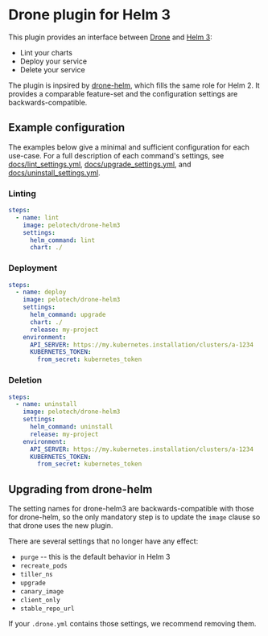 # Drone plugin for Helm 3

This plugin provides an interface between [Drone](https://drone.io/) and [Helm 3](https://github.com/kubernetes/helm):

* Lint your charts
* Deploy your service
* Delete your service

The plugin is inpsired by [drone-helm](https://github.com/ipedrazas/drone-helm), which fills the same role for Helm 2. It provides a comparable feature-set and the configuration settings are backwards-compatible.

## Example configuration

The examples below give a minimal and sufficient configuration for each use-case. For a full description of each command's settings, see [docs/lint_settings.yml](docs/lint_settings.yml), [docs/upgrade_settings.yml](docs/upgrade_settings.yml), and [docs/uninstall_settings.yml](docs/uninstall_settings.yml).

### Linting

```yaml
steps:
  - name: lint
    image: pelotech/drone-helm3
    settings:
      helm_command: lint
      chart: ./
```

### Deployment

```yaml
steps:
  - name: deploy
    image: pelotech/drone-helm3
    settings:
      helm_command: upgrade
      chart: ./
      release: my-project
    environment:
      API_SERVER: https://my.kubernetes.installation/clusters/a-1234
      KUBERNETES_TOKEN:
        from_secret: kubernetes_token
```

### Deletion

```yaml
steps:
  - name: uninstall
    image: pelotech/drone-helm3
    settings:
      helm_command: uninstall
      release: my-project
    environment:
      API_SERVER: https://my.kubernetes.installation/clusters/a-1234
      KUBERNETES_TOKEN:
        from_secret: kubernetes_token
```

## Upgrading from drone-helm

The setting names for drone-helm3 are backwards-compatible with those for drone-helm, so the only mandatory step is to update the `image` clause so that drone uses the new plugin.

There are several settings that no longer have any effect:

* `purge` -- this is the default behavior in Helm 3
* `recreate_pods`
* `tiller_ns`
* `upgrade`
* `canary_image`
* `client_only`
* `stable_repo_url`

If your `.drone.yml` contains those settings, we recommend removing them.
